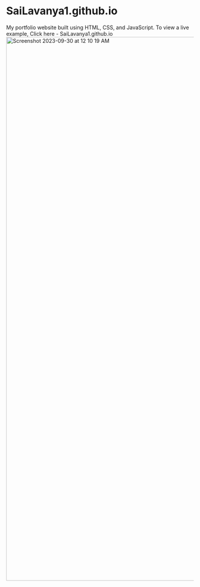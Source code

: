 # SaiLavanya1.github.io
My portfolio website built using HTML, CSS, and JavaScript. 
To view a live example, Click here - SaiLavanya1.github.io
<img width="1463" alt="Screenshot 2023-09-30 at 12 10 19 AM" src="https://github.com/SaiLavanya1/SaiLavanya1.github.io/assets/98532973/91ceb2f4-7c38-4ee9-82d2-0c0c1e7d5569">
